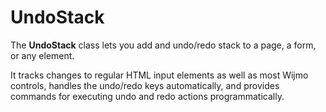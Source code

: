 UndoStack
=========

The __UndoStack__ class lets you add and undo/redo stack to a page, a form, or any element.

It tracks changes to regular HTML input elements as well as most Wijmo controls, handles
the undo/redo keys automatically, and provides commands for executing undo and redo actions
programmatically.